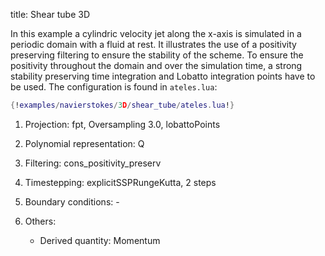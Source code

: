 title: Shear tube 3D

In this example a cylindric velocity jet along the x-axis is simulated in a
periodic domain with a fluid at rest.
It illustrates the use of a positivity preserving filtering to ensure the
stability of the scheme.
To ensure the positivity throughout the domain and over the simulation time,
a strong stability preserving time integration and Lobatto integration points
have to be used.
The configuration is found in `ateles.lua`:

```lua
{!examples/navierstokes/3D/shear_tube/ateles.lua!}
```

1. Projection: fpt, Oversampling 3.0, lobattoPoints

2. Polynomial representation: Q

3. Filtering: cons_positivity_preserv

4. Timestepping: explicitSSPRungeKutta, 2 steps

5. Boundary conditions: -

6. Others: 
   - Derived quantity: Momentum
